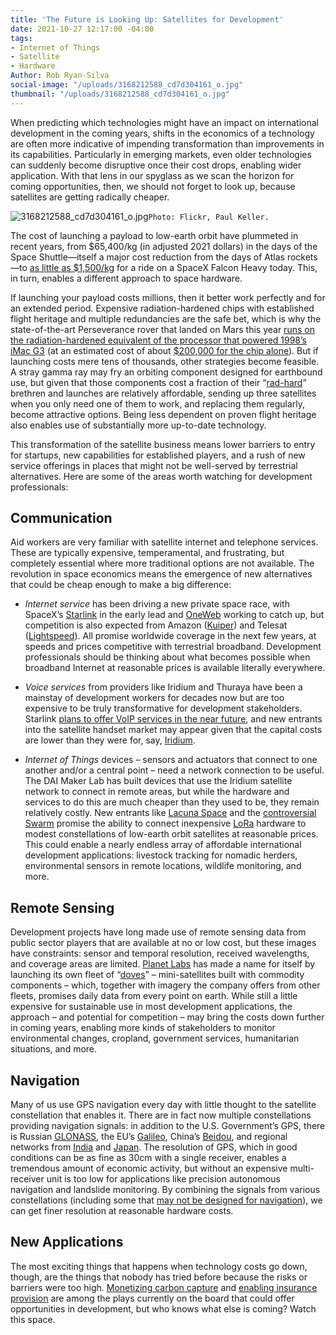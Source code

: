```yaml
---
title: 'The Future is Looking Up: Satellites for Development'
date: 2021-10-27 12:17:00 -04:00
tags:
- Internet of Things
- Satellite
- Hardware
Author: Rob Ryan-Silva
social-image: "/uploads/3168212588_cd7d304161_o.jpg"
thumbnail: "/uploads/3168212588_cd7d304161_o.jpg"
---
```


When predicting which technologies might have an impact on international development in the coming years, shifts in the economics of a technology are often more indicative of impending transformation than improvements in its capabilities. Particularly in emerging markets, even older technologies can suddenly become disruptive once their cost drops, enabling wider application. With that lens in our spyglass as we scan the horizon for coming opportunities, then, we should not forget to look up, because satellites are getting radically cheaper.

![3168212588_cd7d304161_o.jpg](/uploads/3168212588_cd7d304161_o.jpg)`Photo: Flickr, Paul Keller.`

<!--more-->

The cost of launching a payload to low-earth orbit have plummeted in recent years, from $65,400/kg (in adjusted 2021 dollars) in the days of the Space Shuttle—itself a major cost reduction from the days of Atlas rockets—to [as little as $1,500/kg](https://aerospace.csis.org/data/space-launch-to-low-earth-orbit-how-much-does-it-cost/) for a ride on a SpaceX Falcon Heavy today. This, in turn, enables a different approach to space hardware.

If launching your payload costs millions, then it better work perfectly and for an extended period. Expensive radiation-hardened chips with established flight heritage and multiple redundancies are the safe bet, which is why the state-of-the-art Perseverance rover that landed on Mars this year [runs on the radiation-hardened equivalent of the processor that powered 1998’s iMac G3](https://mars.nasa.gov/mars2020/spacecraft/rover/brains/) (at an estimated cost of about [$200,000 for the chip alone](https://en.wikipedia.org/wiki/RAD750)). But if launching costs mere tens of thousands, other strategies become feasible. A stray gamma ray may fry an orbiting component designed for earthbound use, but given that those components cost a fraction of their “[rad-hard](https://en.wikipedia.org/wiki/Radiation_hardening)” brethren and launches are relatively affordable, sending up three satellites when you only need one of them to work, and replacing them regularly, become attractive options. Being less dependent on proven flight heritage also enables use of substantially more up-to-date technology.

This transformation of the satellite business means lower barriers to entry for startups, new capabilities for established players, and a rush of new service offerings in places that might not be well-served by terrestrial alternatives. Here are some of the areas worth watching for development professionals:

## Communication

Aid workers are very familiar with satellite internet and telephone services. These are typically expensive, temperamental, and frustrating, but completely essential where more traditional options are not available. The revolution in space economics means the emergence of new alternatives that could be cheap enough to make a big difference:

* *Internet service* has been driving a new private space race, with SpaceX’s [Starlink](https://www.starlink.com/) in the early lead and [OneWeb](https://oneweb.net/) working to catch up, but competition is also expected from Amazon ([Kuiper](https://en.wikipedia.org/wiki/Kuiper_Systems)) and Telesat ([Lightspeed](https://www.telesat.com/leo-satellites/)). All promise worldwide coverage in the next few years, at speeds and prices competitive with terrestrial broadband. Development professionals should be thinking about what becomes possible when broadband Internet at reasonable prices is available literally everywhere.

* *Voice services* from providers like Iridium and Thuraya have been a mainstay of development workers for decades now but are too expensive to be truly transformative for development stakeholders. Starlink [plans to offer VoIP services in the near future](https://arstechnica.com/information-technology/2021/02/spacex-plans-starlink-phone-service-emergency-backup-and-low-income-access/), and new entrants into the satellite handset market may appear given that the capital costs are lower than they were for, say, [Iridium](https://bookshop.org/books/eccentric-orbits-the-iridium-story/9780802121684).


* *Internet of Things* devices – sensors and actuators that connect to one another and/or a central point – need a network connection to be useful. The DAI Maker Lab has built devices that use the Iridium satellite network to connect in remote areas, but while the hardware and services to do this are much cheaper than they used to be, they remain relatively costly. New entrants like [Lacuna Space](https://lacuna.space/) and the [controversial](https://techcrunch.com/2018/12/20/fcc-fines-swarm-technologies-900k-over-unauthorized-satellite-launch/) [Swarm](https://spectrum.ieee.org/swarm-takes-lora-skyhigh) promise the ability to connect inexpensive [LoRa](https://en.wikipedia.org/wiki/LoRa) hardware to modest constellations of low-earth orbit satellites at reasonable prices. This could enable a nearly endless array of affordable international development applications: livestock tracking for nomadic herders, environmental sensors in remote locations, wildlife monitoring, and more.

## Remote Sensing

Development projects have long made use of remote sensing data from public sector players that are available at no or low cost, but these images have constraints: sensor and temporal resolution, received wavelengths, and coverage areas are limited. [Planet Labs](https://www.planet.com/) has made a name for itself by launching its own fleet of “[doves](https://www.planet.com/company/approach/)” – mini-satellites built with commodity components – which, together with imagery the company offers from other fleets, promises daily data from every point on earth. While still a little expensive for sustainable use in most development applications, the approach – and potential for competition – may bring the costs down further in coming years, enabling more kinds of stakeholders to monitor environmental changes, cropland, government services, humanitarian situations, and more.

## Navigation

Many of us use GPS navigation every day with little thought to the satellite constellation that enables it. There are in fact now multiple constellations providing navigation signals: in addition to the U.S. Government’s GPS, there is Russian [GLONASS](https://en.wikipedia.org/wiki/GLONASS), the EU’s [Galileo](https://en.wikipedia.org/wiki/Galileo_(satellite_navigation)), China’s [Beidou](https://en.wikipedia.org/wiki/BeiDou), and regional networks from [India](https://www.isro.gov.in/irnss-programme) and [Japan](https://qzss.go.jp/en/). The resolution of GPS, which in good conditions can be as fine as 30cm with a single receiver, enables a tremendous amount of economic activity, but without an expensive multi-receiver unit is too low for applications like precision autonomous navigation and landslide monitoring. By combining the signals from various constellations (including some that [may not be designed for navigation](https://hackaday.com/2021/10/10/gps-with-starlink-we-dont-need-it-any-more/)), we can get finer resolution at reasonable hardware costs.

## New Applications

The most exciting things that happens when technology costs go down, though, are the things that nobody has tried before because the risks or barriers were too high. [Monetizing carbon capture](https://www.spacecapital.com/publications/climate-opportunity) and [enabling insurance provision](https://assets.planet.com/docs/Insurtech-Future_Planet-eBook.pdf) are among the plays currently on the board that could offer opportunities in development, but who knows what else is coming? Watch this space.